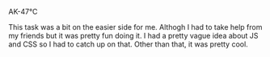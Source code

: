 AK-47℃

This task was a bit on the easier side for me. Althogh I had to take help from my friends but it was pretty fun doing it. I had a pretty vague idea about JS and CSS so I had to catch up on that. Other than that, it was pretty cool.
